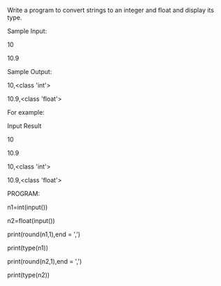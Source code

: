 Write a program to convert strings to an integer and float and display its type. 

Sample Input: 

10 

10.9 

Sample Output: 

10,<class 'int'> 

10.9,<class 'float'> 

For example: 

Input Result 

10 

10.9 

10,<class 'int'> 

10.9,<class 'float'>

PROGRAM: 

n1=int(input()) 

n2=float(input()) 

print(round(n1,1),end = ',') 

print(type(n1)) 

print(round(n2,1),end = ',') 

print(type(n2))
